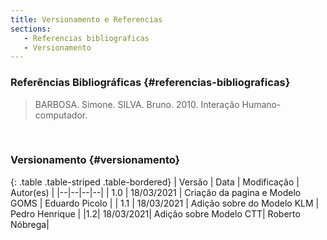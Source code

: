 ```yaml
---
title: Versionamento e Referencias
sections:
   - Referencias bibliograficas
   - Versionamento
---
```


### Referências Bibliográficas {#referencias-bibliograficas}
> BARBOSA. Simone. SILVA. Bruno. 2010. Interação Humano-computador.
<br>

### Versionamento {#versionamento}
<div class="table-responsive">

{: .table .table-striped .table-bordered}
| Versão | Data | Modificação | Autor(es) |
|--|--|--|--|
| 1.0 | 18/03/2021 | Criação da pagina e Modelo GOMS | Eduardo Picolo |
| 1.1 | 18/03/2021 | Adição sobre do Modelo KLM | Pedro Henrique |
|1.2| 18/03/2021| Adição sobre Modelo CTT| Roberto Nóbrega|

</div>